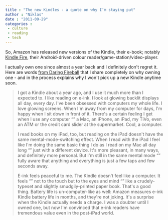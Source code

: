 ```yaml
---
title : "The new Kindles - a quote on why I’m staying put"
author : "Niklas"
date : "2011-09-29"
categories : 
 - culture
 - reading
 - tech
---
```


So, Amazon has released new versions of the Kindle, their e-book; notably [Kindle Fire](http://www.amazon.com/exec/obidos/asin/B0051VVOB2), their Android-driven colour reader/game-station/video-player.

I actually own one since almost a year back and I definitely don't regret it. Here are words [from Daring Fireball](http://daringfireball.net/2011/09/amazons_new_kindles) that I share completely on why owning one - and in the process explains why I won't pick up a new Kindle anytime soon.

> I got a Kindle about a year ago, and I use it much more than I expected to. I like reading on e-ink. I look at glowing backlit displays all day, every day. I've been obsessed with computers my whole life. I love glowing screens. When I'm away from my computer for days, I'm happy when I sit down in front of it. There's a certain feeling I get when I use any computer “” a Mac, an iPhone, an iPad, my TiVo, even an ATM or the credit card slider at the supermarket. Cool, a computer.
> 
> I read books on my iPad, too, but reading on the iPad doesn't have the same mental-mode-switching effect. When I read with the iPad I feel like I'm doing the same basic thing I do as I read on my Mac all day long “” just with a different device. It's more pleasant, in many ways, and definitely more personal. But I'm still in the same mental mode “” fully aware that anything and everything is just a few taps and few seconds away.
> 
> E-ink feels peaceful to me. The Kindle doesn't feel like a computer. It feels “” not to the touch but to the eyes and mind “” like a crudely-typeset and slightly smudgily-printed paper book. That's a good thing. Battery life is un-computer-like as well: Amazon measures e-ink Kindle battery life in months, and they're not joking. It's a surprise when the Kindle actually needs a charge. I was a doubter until I owned one, but now I'm convinced that e-ink readers have tremendous value even in the post-iPad world.
